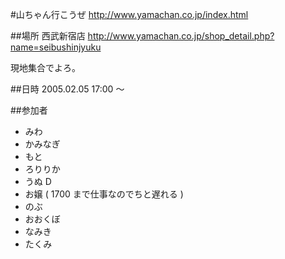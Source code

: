 #山ちゃん行こうぜ
http://www.yamachan.co.jp/index.html

##場所
西武新宿店
http://www.yamachan.co.jp/shop_detail.php?name=seibushinjyuku

現地集合でよろ。

##日時
2005.02.05 17:00 〜

##参加者

* みわ
* かみなぎ
* もと
* ろりりか
* うぬ D
* お嬢 ( 1700 まで仕事なのでちと遅れる )
* のぶ
* おおくぼ
* なみき
* たくみ
